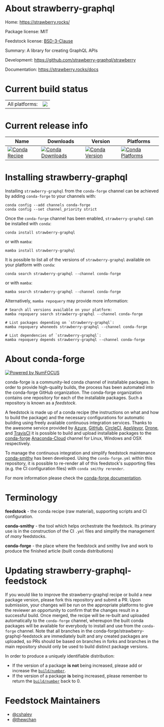 About strawberry-graphql
========================

Home: https://strawberry.rocks/

Package license: MIT

Feedstock license: [BSD-3-Clause](https://github.com/conda-forge/strawberry-graphql-feedstock/blob/main/LICENSE.txt)

Summary: A library for creating GraphQL APIs

Development: https://github.com/strawberry-graphql/strawberry

Documentation: https://strawberry.rocks/docs

Current build status
====================


<table><tr><td>All platforms:</td>
    <td>
      <a href="https://dev.azure.com/conda-forge/feedstock-builds/_build/latest?definitionId=16509&branchName=main">
        <img src="https://dev.azure.com/conda-forge/feedstock-builds/_apis/build/status/strawberry-graphql-feedstock?branchName=main">
      </a>
    </td>
  </tr>
</table>

Current release info
====================

| Name | Downloads | Version | Platforms |
| --- | --- | --- | --- |
| [![Conda Recipe](https://img.shields.io/badge/recipe-strawberry--graphql-green.svg)](https://anaconda.org/conda-forge/strawberry-graphql) | [![Conda Downloads](https://img.shields.io/conda/dn/conda-forge/strawberry-graphql.svg)](https://anaconda.org/conda-forge/strawberry-graphql) | [![Conda Version](https://img.shields.io/conda/vn/conda-forge/strawberry-graphql.svg)](https://anaconda.org/conda-forge/strawberry-graphql) | [![Conda Platforms](https://img.shields.io/conda/pn/conda-forge/strawberry-graphql.svg)](https://anaconda.org/conda-forge/strawberry-graphql) |

Installing strawberry-graphql
=============================

Installing `strawberry-graphql` from the `conda-forge` channel can be achieved by adding `conda-forge` to your channels with:

```
conda config --add channels conda-forge
conda config --set channel_priority strict
```

Once the `conda-forge` channel has been enabled, `strawberry-graphql` can be installed with `conda`:

```
conda install strawberry-graphql
```

or with `mamba`:

```
mamba install strawberry-graphql
```

It is possible to list all of the versions of `strawberry-graphql` available on your platform with `conda`:

```
conda search strawberry-graphql --channel conda-forge
```

or with `mamba`:

```
mamba search strawberry-graphql --channel conda-forge
```

Alternatively, `mamba repoquery` may provide more information:

```
# Search all versions available on your platform:
mamba repoquery search strawberry-graphql --channel conda-forge

# List packages depending on `strawberry-graphql`:
mamba repoquery whoneeds strawberry-graphql --channel conda-forge

# List dependencies of `strawberry-graphql`:
mamba repoquery depends strawberry-graphql --channel conda-forge
```


About conda-forge
=================

[![Powered by
NumFOCUS](https://img.shields.io/badge/powered%20by-NumFOCUS-orange.svg?style=flat&colorA=E1523D&colorB=007D8A)](https://numfocus.org)

conda-forge is a community-led conda channel of installable packages.
In order to provide high-quality builds, the process has been automated into the
conda-forge GitHub organization. The conda-forge organization contains one repository
for each of the installable packages. Such a repository is known as a *feedstock*.

A feedstock is made up of a conda recipe (the instructions on what and how to build
the package) and the necessary configurations for automatic building using freely
available continuous integration services. Thanks to the awesome service provided by
[Azure](https://azure.microsoft.com/en-us/services/devops/), [GitHub](https://github.com/),
[CircleCI](https://circleci.com/), [AppVeyor](https://www.appveyor.com/),
[Drone](https://cloud.drone.io/welcome), and [TravisCI](https://travis-ci.com/)
it is possible to build and upload installable packages to the
[conda-forge](https://anaconda.org/conda-forge) [Anaconda-Cloud](https://anaconda.org/)
channel for Linux, Windows and OSX respectively.

To manage the continuous integration and simplify feedstock maintenance
[conda-smithy](https://github.com/conda-forge/conda-smithy) has been developed.
Using the ``conda-forge.yml`` within this repository, it is possible to re-render all of
this feedstock's supporting files (e.g. the CI configuration files) with ``conda smithy rerender``.

For more information please check the [conda-forge documentation](https://conda-forge.org/docs/).

Terminology
===========

**feedstock** - the conda recipe (raw material), supporting scripts and CI configuration.

**conda-smithy** - the tool which helps orchestrate the feedstock.
                   Its primary use is in the construction of the CI ``.yml`` files
                   and simplify the management of *many* feedstocks.

**conda-forge** - the place where the feedstock and smithy live and work to
                  produce the finished article (built conda distributions)


Updating strawberry-graphql-feedstock
=====================================

If you would like to improve the strawberry-graphql recipe or build a new
package version, please fork this repository and submit a PR. Upon submission,
your changes will be run on the appropriate platforms to give the reviewer an
opportunity to confirm that the changes result in a successful build. Once
merged, the recipe will be re-built and uploaded automatically to the
`conda-forge` channel, whereupon the built conda packages will be available for
everybody to install and use from the `conda-forge` channel.
Note that all branches in the conda-forge/strawberry-graphql-feedstock are
immediately built and any created packages are uploaded, so PRs should be based
on branches in forks and branches in the main repository should only be used to
build distinct package versions.

In order to produce a uniquely identifiable distribution:
 * If the version of a package **is not** being increased, please add or increase
   the [``build/number``](https://docs.conda.io/projects/conda-build/en/latest/resources/define-metadata.html#build-number-and-string).
 * If the version of a package **is** being increased, please remember to return
   the [``build/number``](https://docs.conda.io/projects/conda-build/en/latest/resources/define-metadata.html#build-number-and-string)
   back to 0.

Feedstock Maintainers
=====================

* [@cshaley](https://github.com/cshaley/)
* [@thewchan](https://github.com/thewchan/)

